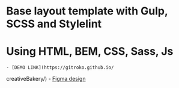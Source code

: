 # Base layout template with Gulp, SCSS and Stylelint
# Using HTML, BEM, CSS, Sass, Js

    - [DEMO LINK](https://gitroko.github.io/
creativeBakery/)
    - [Figma design](https://www.figma.com/file/dY3izAm0Vspsmra4lQWQIP/Bakerlab-FE-students?node-id=0%3A1)
